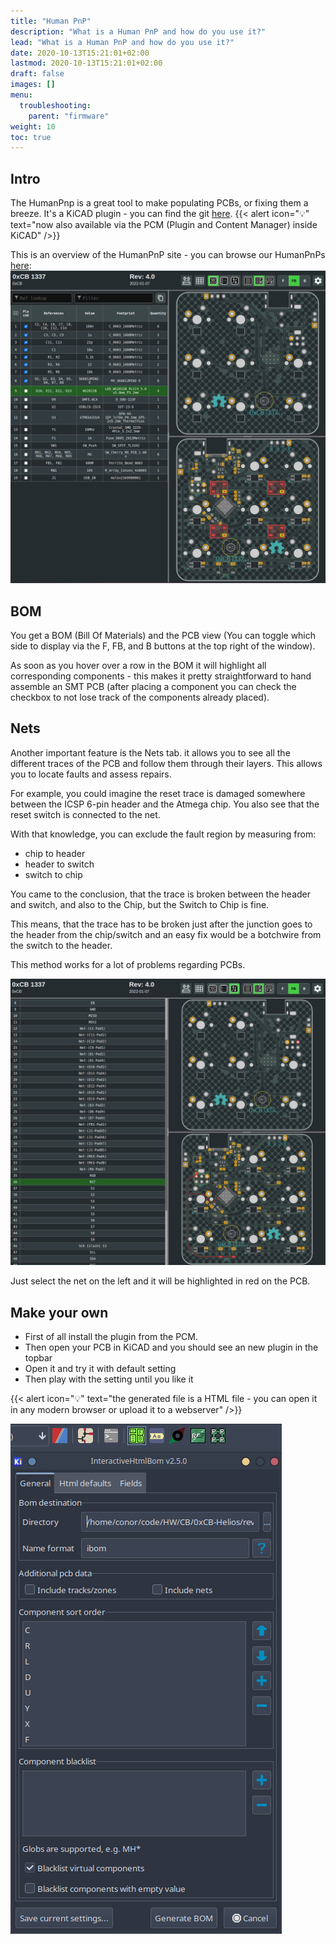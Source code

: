 ```yaml
---
title: "Human PnP"
description: "What is a Human PnP and how do you use it?"
lead: "What is a Human PnP and how do you use it?"
date: 2020-10-13T15:21:01+02:00
lastmod: 2020-10-13T15:21:01+02:00
draft: false
images: []
menu:
  troubleshooting:
    parent: "firmware"
weight: 10
toc: true
---
```


## Intro
The HumanPnp is a great tool to make populating PCBs, or fixing them a breeze.
It's a KiCAD plugin - you can find the git [here](https://github.com/openscopeproject/InteractiveHtmlBom).
{{< alert icon="💡" text="now also available via the PCM (Plugin and Content Manager) inside KiCAD" />}}


This is an overview of the HumanPnP site - you can browse our HumanPnPs [here](https://files.0xcb.dev/):
![overview](overview.png)


## BOM
You get a BOM (Bill Of Materials) and the PCB view (You can toggle which side to display via the F, FB, and B buttons at the top right of the window).

As soon as you hover over a row in the BOM it will highlight all corresponding components - this makes it pretty straightforward to hand assemble an SMT PCB (after placing a component you can check the checkbox to not lose track of the components already placed).

## Nets

Another important feature is the Nets tab. it allows you to see all the different traces of the PCB and follow them through their layers.
This allows you to locate faults and assess repairs.

For example, you could imagine the reset trace is damaged somewhere between the ICSP 6-pin header and the Atmega chip.
You also see that the reset switch is connected to the net.

With that knowledge, you can exclude the fault region by measuring from:
- chip to header
- header to switch
- switch to chip

You came to the conclusion, that the trace is broken between the header and switch, and also to the Chip, but the Switch to Chip is fine.

This means, that the trace has to be broken just after the junction goes to the header from the chip/switch and an easy fix would be a botchwire from the switch to the header.

This method works for a lot of problems regarding PCBs.


![nets](nets.png)

Just select the net on the left and it will be highlighted in red on the PCB.

## Make your own

- First of all install the plugin from the PCM.
- Then open your PCB in KiCAD and you should see an new plugin in the topbar
- Open it and try it with default setting
- Then play with the setting until you like it

{{< alert icon="💡" text="the generated file is a HTML file - you can open it in any modern browser or upload it to a webserver" />}}

![generation](generation.png)
